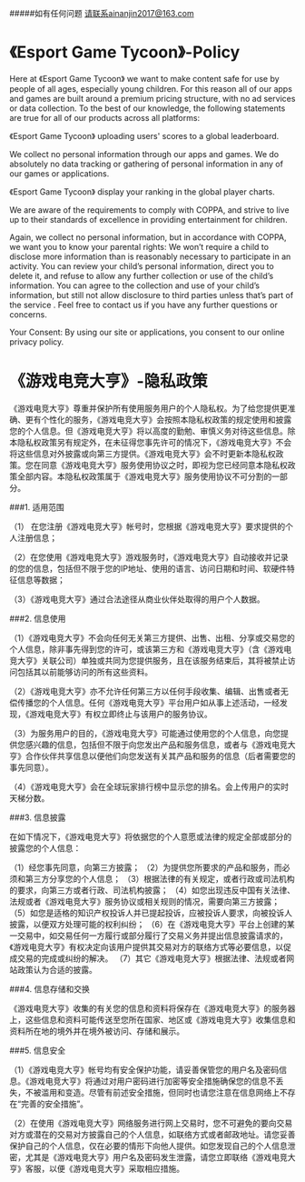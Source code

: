 
#####如有任何问题 请联系ainanjin2017@163.com

# 《Esport Game Tycoon》-Policy
Here at 《Esport Game Tycoon》 we want to make content safe for use by people of all ages, especially young children. For this reason all of our apps and games are built around a premium pricing structure, with no ad services or data collection. To the best of our knowledge, the following statements are true for all of our products across all platforms:

《Esport Game Tycoon》 uploading users' scores to a global leaderboard.

We collect no personal information through our apps and games. We do absolutely no data tracking or gathering of personal information in any of our games or applications.

《Esport Game Tycoon》 display your ranking in the global player charts. 

We are aware of the requirements to comply with COPPA, and strive to live up to their standards of excellence in providing entertainment for children.

Again, we collect no personal information, but in accordance with COPPA, we want you to know your parental rights: We won’t require a child to disclose more information than is reasonably necessary to participate in an activity.
You can review your child’s personal information, direct you to delete it, and refuse to allow any further collection or use of the child’s information.
You can agree to the collection and use of your child’s information, but still not allow disclosure to third parties unless that’s part of the service .
Feel free to contact us if you have any further questions or concerns.


Your Consent: By using our site or applications, you consent to our online privacy policy.

# 《游戏电竞大亨》-隐私政策

《游戏电竞大亨》尊重并保护所有使用服务用户的个人隐私权。为了给您提供更准确、更有个性化的服务，《游戏电竞大亨》会按照本隐私权政策的规定使用和披露您的个人信息。但《游戏电竞大亨》将以高度的勤勉、审慎义务对待这些信息。除本隐私权政策另有规定外，在未征得您事先许可的情况下，《游戏电竞大亨》不会将这些信息对外披露或向第三方提供。《游戏电竞大亨》会不时更新本隐私权政策。您在同意《游戏电竞大亨》服务使用协议之时，即视为您已经同意本隐私权政策全部内容。本隐私权政策属于《游戏电竞大亨》服务使用协议不可分割的一部分。 

###1. 适用范围 

（1） 在您注册《游戏电竞大亨》帐号时，您根据《游戏电竞大亨》要求提供的个人注册信息； 

（2）在您使用《游戏电竞大亨》游戏服务时，《游戏电竞大亨》自动接收并记录的您的信息，包括但不限于您的IP地址、使用的语言、访问日期和时间、软硬件特征信息等数据； 

（3）《游戏电竞大亨》通过合法途径从商业伙伴处取得的用户个人数据。 


###2. 信息使用

（1）《游戏电竞大亨》不会向任何无关第三方提供、出售、出租、分享或交易您的个人信息，除非事先得到您的许可，或该第三方和《游戏电竞大亨》（含《游戏电竞大亨》关联公司）单独或共同为您提供服务，且在该服务结束后，其将被禁止访问包括其以前能够访问的所有这些资料。 

（2）《游戏电竞大亨》亦不允许任何第三方以任何手段收集、编辑、出售或者无偿传播您的个人信息。任何《游戏电竞大亨》平台用户如从事上述活动，一经发现，《游戏电竞大亨》有权立即终止与该用户的服务协议。

（3）为服务用户的目的，《游戏电竞大亨》可能通过使用您的个人信息，向您提供您感兴趣的信息，包括但不限于向您发出产品和服务信息，或者与《游戏电竞大亨》合作伙伴共享信息以便他们向您发送有关其产品和服务的信息（后者需要您的事先同意）。 

（4）《游戏电竞大亨》会在全球玩家排行榜中显示您的排名。会上传用户的实时天梯分数。

###3. 信息披露

在如下情况下，《游戏电竞大亨》将依据您的个人意愿或法律的规定全部或部分的披露您的个人信息： 

（1）经您事先同意，向第三方披露； 
 （2）为提供您所要求的产品和服务，而必须和第三方分享您的个人信息； 
 （3）根据法律的有关规定，或者行政或司法机构的要求，向第三方或者行政、司法机构披露； 
 （4）如您出现违反中国有关法律、法规或者《游戏电竞大亨》服务协议或相关规则的情况，需要向第三方披露； 
 （5）如您是适格的知识产权投诉人并已提起投诉，应被投诉人要求，向被投诉人披露，以便双方处理可能的权利纠纷； 
 （6）在《游戏电竞大亨》平台上创建的某一交易中，如交易任何一方履行或部分履行了交易义务并提出信息披露请求的，《游戏电竞大亨》有权决定向该用户提供其交易对方的联络方式等必要信息，以促成交易的完成或纠纷的解决。 
 （7）其它《游戏电竞大亨》根据法律、法规或者网站政策认为合适的披露。


###4. 信息存储和交换 

《游戏电竞大亨》收集的有关您的信息和资料将保存在《游戏电竞大亨》的服务器上，这些信息和资料可能传送至您所在国家、地区或《游戏电竞大亨》收集信息和资料所在地的境外并在境外被访问、存储和展示。 

###5. 信息安全 

（1）《游戏电竞大亨》帐号均有安全保护功能，请妥善保管您的用户名及密码信息。《游戏电竞大亨》将通过对用户密码进行加密等安全措施确保您的信息不丢失，不被滥用和变造。尽管有前述安全措施，但同时也请您注意在信息网络上不存在“完善的安全措施”。 

（2）在使用《游戏电竞大亨》网络服务进行网上交易时，您不可避免的要向交易对方或潜在的交易对方披露自己的个人信息，如联络方式或者邮政地址。请您妥善保护自己的个人信息，仅在必要的情形下向他人提供。如您发现自己的个人信息泄密，尤其是《游戏电竞大亨》用户名及密码发生泄露，请您立即联络《游戏电竞大亨》客服，以便《游戏电竞大亨》采取相应措施。 

